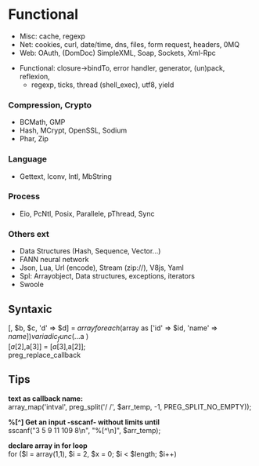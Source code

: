# Functional

- Misc: cache, regexp 
- Net: cookies, curl, date/time, dns, files, form request, headers, 0MQ
- Web: OAuth, (DomDoc) SimpleXML, Soap, Sockets, Xml-Rpc  
+ Functional: closure->bindTo, error handler, generator, (un)pack, reflexion, 
  - regexp, ticks, thread (shell_exec), utf8, yield

### Compression, Crypto
- BCMath, GMP
- Hash, MCrypt, OpenSSL, Sodium
- Phar, Zip

### Language
- Gettext, Iconv, Intl, MbString

### Process
- Eio, PcNtl, Posix, Parallele, pThread, Sync

### Others ext
- Data Structures (Hash, Sequence, Vector...)
- FANN neural network
- Json, Lua, Url (encode), Stream (zip://), V8js, Yaml
- Spl: Arrayobject, Data structures, exceptions, iterators
- Swoole

Syntaxic
---
[, $b, $c, 'd' => $d] = $array   
foreach ($array as ['id' => $id, 'name' => $name])     
variadic_func( ...$a )  
[$a[2],$a[3]] = [$a[3],$a[2]];   
preg_replace_callback   

Tips
--- 
**text as callback name:**      
array_map('intval', preg_split('/ /', $arr_temp, -1, PREG_SPLIT_NO_EMPTY)); 

**%[^<char>] Get an input -sscanf- without limits until <char>**  
sscanf("3 5 9 11 109 8\n", "%[^\n]", $arr_temp);  

**declare array in for loop**  
for ($l = array(1,1), $i = 2, $x = 0; $i < $length; $i++)     
